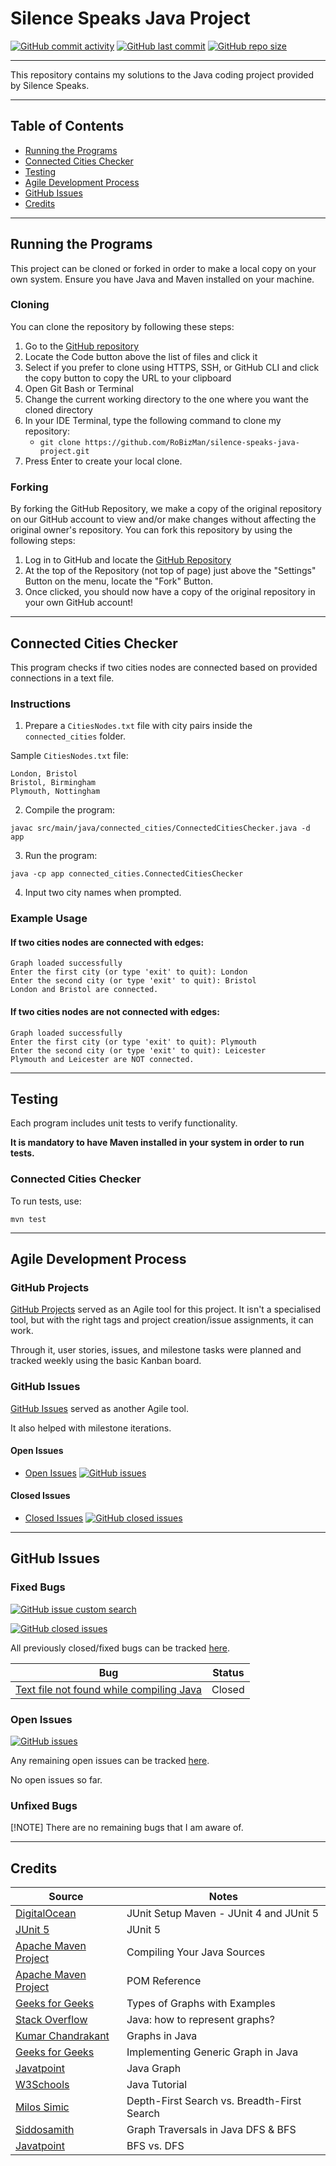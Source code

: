 # Silence Speaks Java Project

[![GitHub commit activity](https://img.shields.io/github/commit-activity/t/RoBizMan/silence-speaks-java-project)](https://github.com/RoBizMan/silence-speaks-java-project/commits/main)
[![GitHub last commit](https://img.shields.io/github/last-commit/RoBizMan/silence-speaks-java-project)](https://github.com/RoBizMan/silence-speaks-java-project/commits/main)
[![GitHub repo size](https://img.shields.io/github/repo-size/RoBizMan/silence-speaks-java-project)](https://github.com/RoBizMan/silence-speaks-java-project)

---

This repository contains my solutions to the Java coding project provided by Silence Speaks.

---

## Table of Contents
- [Running the Programs](#running-the-programs)
- [Connected Cities Checker](#connected-cities-checker)
- [Testing](#testing)
- [Agile Development Process](#agile-development-process)
- [GitHub Issues](#github-issues)
- [Credits](#credits)

---

## Running the Programs

This project can be cloned or forked in order to make a local copy on your own system. Ensure you have Java and Maven installed on your machine.

### Cloning

You can clone the repository by following these steps:

1. Go to the [GitHub repository](https://github.com/RoBizMan/silence-speaks-java-project) 
2. Locate the Code button above the list of files and click it 
3. Select if you prefer to clone using HTTPS, SSH, or GitHub CLI and click the copy button to copy the URL to your clipboard
4. Open Git Bash or Terminal
5. Change the current working directory to the one where you want the cloned directory
6. In your IDE Terminal, type the following command to clone my repository:
    - `git clone https://github.com/RoBizMan/silence-speaks-java-project.git`
7. Press Enter to create your local clone.

### Forking

By forking the GitHub Repository, we make a copy of the original repository on our GitHub account to view and/or make changes without affecting the original owner's repository.
You can fork this repository by using the following steps:

1. Log in to GitHub and locate the [GitHub Repository](https://github.com/RoBizMan/silence-speaks-java-project)
2. At the top of the Repository (not top of page) just above the "Settings" Button on the menu, locate the "Fork" Button.
3. Once clicked, you should now have a copy of the original repository in your own GitHub account!

---

## Connected Cities Checker
This program checks if two cities nodes are connected based on provided connections in a text file.

### Instructions

1. Prepare a `CitiesNodes.txt` file with city pairs inside the `connected_cities` folder.

Sample `CitiesNodes.txt` file:

```
London, Bristol
Bristol, Birmingham
Plymouth, Nottingham
```

2. Compile the program:

```
javac src/main/java/connected_cities/ConnectedCitiesChecker.java -d app
```

3. Run the program:

```
java -cp app connected_cities.ConnectedCitiesChecker
```

4. Input two city names when prompted.

### Example Usage

#### If two cities nodes are connected with edges:

```
Graph loaded successfully
Enter the first city (or type 'exit' to quit): London
Enter the second city (or type 'exit' to quit): Bristol
London and Bristol are connected.
```

#### If two cities nodes are not connected with edges:

```
Graph loaded successfully
Enter the first city (or type 'exit' to quit): Plymouth
Enter the second city (or type 'exit' to quit): Leicester
Plymouth and Leicester are NOT connected.
```

---

## Testing

Each program includes unit tests to verify functionality.

**It is mandatory to have Maven installed in your system in order to run tests.**

### Connected Cities Checker

To run tests, use:

```
mvn test
```

---

## Agile Development Process

### GitHub Projects

[GitHub Projects](https://github.com/users/RoBizMan/projects/8) served as an Agile tool for this project. It isn't a specialised tool, but with the right tags and project creation/issue assignments, it can work.

Through it, user stories, issues, and milestone tasks were planned and tracked weekly using the basic Kanban board.

### GitHub Issues

[GitHub Issues](https://github.com/RoBizMan/silence-speaks-java-project/issues) served as another Agile tool.

It also helped with milestone iterations.

#### Open Issues

- [Open Issues](https://github.com/RoBizMan/silence-speaks-java-project/issues) [![GitHub issues](https://img.shields.io/github/issues/RoBizMan/silence-speaks-java-project)](https://github.com/RoBizMan/silence-speaks-java-project/issues)

#### Closed Issues

- [Closed Issues](https://github.com/RoBizMan/silence-speaks-java-project/issues?q=is%3Aissue%20state%3Aclosed) [![GitHub closed issues](https://img.shields.io/github/issues-closed/RoBizMan/silence-speaks-java-project)](https://github.com/RoBizMan/silence-speaks-java-project/issues?q=is%3Aissue%20state%3Aclosed)

---

## GitHub Issues

### Fixed Bugs

[![GitHub issue custom search](https://img.shields.io/github/issues-search?query=repo%3ARoBizMan%2Fsilence-speaks-java-project%20label%3Abug&label=bugs)](https://github.com/RoBizMan/silence-speaks-java-project/issues?q=is%3Aissue%20label%3Abug)

[![GitHub closed issues](https://img.shields.io/github/issues-closed/RoBizMan/silence-speaks-java-project)](https://github.com/RoBizMan/silence-speaks-java-project/issues?q=is%3Aissue+is%3Aclosed)

All previously closed/fixed bugs can be tracked [here](https://github.com/RoBizMan/silence-speaks-java-project/issues?q=is%3Aissue+is%3Aclosed).

| Bug |	Status |
| - | - |
| [Text file not found while compiling Java](https://github.com/RoBizMan/silence-speaks-java-project/issues/25) | Closed |

### Open Issues

[![GitHub issues](https://img.shields.io/github/issues/RoBizMan/silence-speaks-java-project)](https://github.com/RoBizMan/silence-speaks-java-project/issues)

Any remaining open issues can be tracked [here](https://github.com/RoBizMan/silence-speaks-java-project/issues).

No open issues so far.

### Unfixed Bugs

[!NOTE]
There are no remaining bugs that I am aware of.

---

## Credits

| Source | Notes |
| - | - |
| [DigitalOcean](https://www.digitalocean.com/community/tutorials/junit-setup-maven) | JUnit Setup Maven - JUnit 4 and JUnit 5 |
| [JUnit 5](https://junit.org/junit5/) | JUnit 5 |
| [Apache Maven Project](https://maven.apache.org/plugins/maven-compiler-plugin/usage.html) | Compiling Your Java Sources |
| [Apache Maven Project](https://maven.apache.org/pom.html) | POM Reference |
| [Geeks for Geeks](https://www.geeksforgeeks.org/graph-types-and-applications/?ref=lbp) | Types of Graphs with Examples |
| [Stack Overflow](https://stackoverflow.com/questions/1737627/java-how-to-represent-graphs) | Java: how to represent graphs? |
| [Kumar Chandrakant](https://www.baeldung.com/java-graphs) | Graphs in Java |
| [Geeks for Geeks](https://www.geeksforgeeks.org/implementing-generic-graph-in-java/) | Implementing Generic Graph in Java |
| [Javatpoint](https://www.javatpoint.com/java-graph) | Java Graph |
| [W3Schools](https://www.w3schools.com/java/) | Java Tutorial |
| [Milos Simic](https://www.baeldung.com/cs/dfs-vs-bfs) | Depth-First Search vs. Breadth-First Search |
| [Siddosamith](https://siddosamith.medium.com/graph-traversals-in-java-dfs-bfs-a91910f6b9f9) | Graph Traversals in Java DFS & BFS |
| [Javatpoint](https://www.javatpoint.com/bfs-vs-dfs) | BFS vs. DFS |